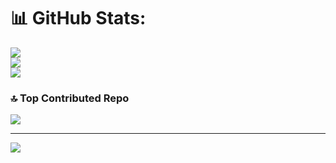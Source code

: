 # 📊 GitHub Stats:
![](https://github-readme-stats.vercel.app/api?username=huyvu2512&theme=dark&hide_border=false&include_all_commits=false&count_private=false)<br/>
![](https://nirzak-streak-stats.vercel.app/?user=huyvu2512&theme=dark&hide_border=false)<br/>
![](https://github-readme-stats.vercel.app/api/top-langs/?username=huyvu2512&theme=dark&hide_border=false&include_all_commits=false&count_private=false&layout=compact)

### 🔝 Top Contributed Repo
![](https://github-contributor-stats.vercel.app/api?username=huyvu2512&limit=5&theme=dark&combine_all_yearly_contributions=true)

---
[![](https://visitcount.itsvg.in/api?id=huyvu2512&icon=4&color=4)](https://visitcount.itsvg.in)

<!-- Proudly created with GPRM ( https://gprm.itsvg.in ) -->
